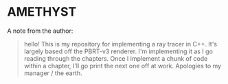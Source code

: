 # AMETHYST


A note from the author:

> hello! This is my repository for implementing a ray tracer in C++. It's largely based off the PBRT-v3 renderer. I'm implementing it as I go reading through the chapters. Once I implement a chunk of code within a chapter, I'll go print the next one off at work. Apologies to my manager / the earth.
